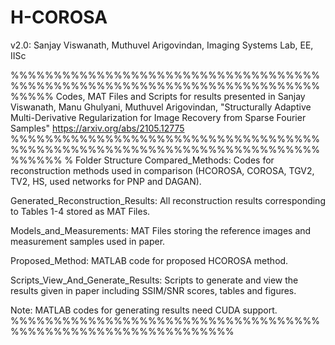 # H-COROSA
v2.0: Sanjay Viswanath, Muthuvel Arigovindan, Imaging Systems Lab, EE, IISc

%%%%%%%%%%%%%%%%%%%%%%%%%%%%%%%%%%%%%%%%%%%%%%%%%%%%%%%%%%%%%%%%%%%%%%%%%%%%%
Codes, MAT Files and Scripts for results presented in
Sanjay Viswanath, Manu Ghulyani, Muthuvel Arigovindan, "Structurally Adaptive 
Multi-Derivative Regularization for Image Recovery from Sparse Fourier Samples"
https://arxiv.org/abs/2105.12775
%%%%%%%%%%%%%%%%%%%%%%%%%%%%%%%%%%%%%%%%%%%%%%%%%%%%%%%%%%%%%%%%%%%%%%%%%%%%%%
% Folder Structure
Compared_Methods:
	Codes for reconstruction methods used in comparison 
	(HCOROSA, COROSA, TGV2, TV2, HS, used networks for PNP and DAGAN).

Generated_Reconstruction_Results:
	All reconstruction results corresponding to Tables 1-4 stored as MAT Files.

Models_and_Measurements:
	MAT Files storing the reference images and measurement samples used in paper.

Proposed_Method:
	MATLAB code for proposed HCOROSA method.

Scripts_View_And_Generate_Results:
	Scripts to generate and view the results given in paper including 	SSIM/SNR scores, tables and figures.

Note: MATLAB codes for generating results need CUDA support.
%%%%%%%%%%%%%%%%%%%%%%%%%%%%%%%%%%%%%%%%%%%%%%%%%%%%%%%%%%%%%%
